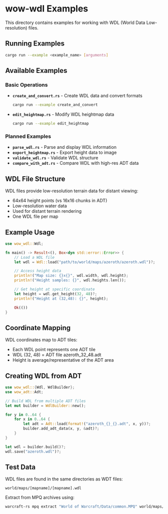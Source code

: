 # wow-wdl Examples

This directory contains examples for working with WDL (World Data Low-resolution) files.

## Running Examples

```bash
cargo run --example <example_name> [arguments]
```

## Available Examples

### Basic Operations

- **`create_and_convert.rs`** - Create WDL data and convert formats

  ```bash
  cargo run --example create_and_convert
  ```

- **`edit_heightmap.rs`** - Modify WDL heightmap data

  ```bash
  cargo run --example edit_heightmap
  ```

### Planned Examples

- **`parse_wdl.rs`** - Parse and display WDL information
- **`export_heightmap.rs`** - Export height data to image
- **`validate_wdl.rs`** - Validate WDL structure
- **`compare_with_adt.rs`** - Compare WDL with high-res ADT data

## WDL File Structure

WDL files provide low-resolution terrain data for distant viewing:

- 64x64 height points (vs 16x16 chunks in ADT)
- Low-resolution water data
- Used for distant terrain rendering
- One WDL file per map

## Example Usage

```rust
use wow_wdl::Wdl;

fn main() -> Result<(), Box<dyn std::error::Error>> {
    // Load a WDL file
    let wdl = Wdl::load("path/to/world/maps/azeroth/azeroth.wdl")?;

    // Access height data
    println!("Map size: {}x{}", wdl.width, wdl.height);
    println!("Height samples: {}", wdl.heights.len());

    // Get height at specific coordinate
    let height = wdl.get_height(32, 48)?;
    println!("Height at (32,48): {}", height);

    Ok(())
}
```

## Coordinate Mapping

WDL coordinates map to ADT tiles:

- Each WDL point represents one ADT tile
- WDL (32, 48) = ADT file azeroth_32_48.adt
- Height is average/representative of the ADT area

## Creating WDL from ADT

```rust
use wow_wdl::{Wdl, WdlBuilder};
use wow_adt::Adt;

// Build WDL from multiple ADT files
let mut builder = WdlBuilder::new();

for y in 0..64 {
    for x in 0..64 {
        let adt = Adt::load(format!("azeroth_{}_{}.adt", x, y))?;
        builder.add_adt_data(x, y, &adt)?;
    }
}

let wdl = builder.build()?;
wdl.save("azeroth.wdl")?;
```

## Test Data

WDL files are found in the same directories as WDT files:

```
world/maps/[mapname]/[mapname].wdl
```

Extract from MPQ archives using:

```bash
warcraft-rs mpq extract "World of Warcraft/Data/common.MPQ" world/maps/azeroth/azeroth.wdl
```
